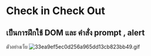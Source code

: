 # Check in Check Out
## เป็นการฝึกใช้ DOM และ คำสั่ง prompt , alert

ตัวอย่างเว็บ
<img src="https://www.img.in.th/images/33ea9ef5ec0d256a965dd13cb823bb49.gif" alt="33ea9ef5ec0d256a965dd13cb823bb49.gif" border="0">


